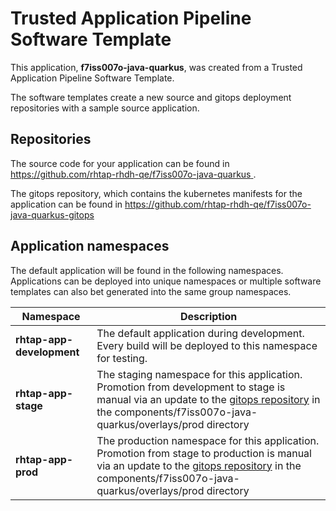 # Trusted Application Pipeline Software Template

This application, **f7iss007o-java-quarkus**, was created from a Trusted Application Pipeline Software Template.

The software templates create a new source and gitops deployment repositories with a sample source application. 

## Repositories

The source code for your application can be found in [https://github.com/rhtap-rhdh-qe/f7iss007o-java-quarkus ](https://github.com/rhtap-rhdh-qe/f7iss007o-java-quarkus ).
 
The gitops repository, which contains the kubernetes manifests for the application can be found in 
[https://github.com/rhtap-rhdh-qe/f7iss007o-java-quarkus-gitops ](https://github.com/rhtap-rhdh-qe/f7iss007o-java-quarkus-gitops ) 

## Application namespaces 

The default application will be found in the following namespaces. Applications can be deployed into unique namespaces or multiple software templates can also bet generated into the same group namespaces.  

|  Namespace   |  Description   |  
| -------- | -------- |   
| **rhtap-app-development** | The default application during development. Every build will be deployed to this namespace for testing. | 
| **rhtap-app-stage** | The staging namespace for this application. Promotion from development to stage is manual via an update to the [gitops repository](https://github.com/rhtap-rhdh-qe/f7iss007o-java-quarkus-gitops ) in the components/f7iss007o-java-quarkus/overlays/prod directory |  
| **rhtap-app-prod** | The production namespace for this application. Promotion from stage to production is manual via an update to the [gitops repository](https://github.com/rhtap-rhdh-qe/f7iss007o-java-quarkus-gitops ) in the components/f7iss007o-java-quarkus/overlays/prod directory | 